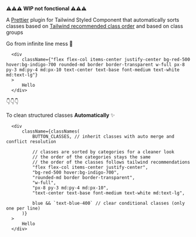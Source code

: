 **⚠️⚠️⚠️ WIP not fonctional ⚠️⚠️⚠️**

A [Prettier](https://prettier.io/) plugin for Tailwind Styled Component that automatically sorts classes based on [Tailwind recommended class order](https://tailwindcss.com/blog/automatic-class-sorting-with-prettier#how-classes-are-sorted) and based on class groups

Go from infinite line mess 🤮

```tsx
  <div
      className={"flex flex-col items-center justify-center bg-red-500 hover:bg-indigo-700 rounded-md border border-transparent w-full px-8 py-3 md:py-4 md:px-10 text-center text-base font-medium text-white md:text-lg"}
  >
      Hello
  </div>

```

👇👇👇

To clean structured classes **Automatically** ✨

```tsx
  <div
      className={classNames(
          BUTTON_CLASSES, // inherit classes with auto merge and conflict resolution
          
          // classes are sorted by categories for a cleaner look
          // the order of the categories stays the same
          // the order of the classes follows tailwind recommendations
          "flex flex-col items-center justify-center",
          "bg-red-500 hover:bg-indigo-700",
          "rounded-md border border-transparent",
          "w-full",
          "px-8 py-3 md:py-4 md:px-10",
          "text-center text-base font-medium text-white md:text-lg",
          
          blue && `text-blue-400` // clear conditional classes (only one per line)
      )}
  >
      Hello
  </div>

```



